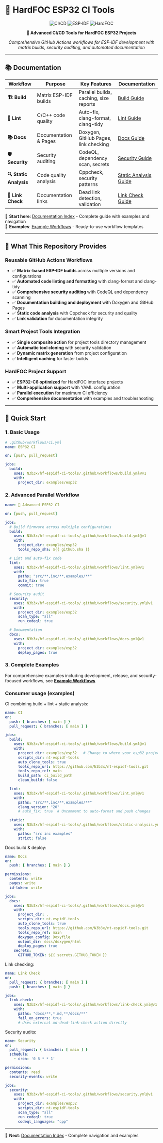 # 🔧 HardFOC ESP32 CI Tools

<div align="center">

![CI/CD](https://img.shields.io/badge/CI%2FCD-GitHub%20Actions-blue?style=for-the-badge&logo=github-actions)
![ESP-IDF](https://img.shields.io/badge/ESP--IDF-Matrix%20Builds-green?style=for-the-badge&logo=espressif)
![HardFOC](https://img.shields.io/badge/HardFOC-ESP32-orange?style=for-the-badge&logo=espressif)

**🚀 Advanced CI/CD Tools for HardFOC ESP32 Projects**

*Comprehensive GitHub Actions workflows for ESP-IDF development with matrix builds, security auditing, and automated documentation*

</div>

---

## 📚 Documentation

| Workflow | Purpose | Key Features | Documentation |
|----------|---------|--------------|---------------|
| **🏗️ Build** | Matrix ESP-IDF builds | Parallel builds, caching, size reports | [Build Guide](docs/build-workflow.md) |
| **🔧 Lint** | C/C++ code quality | Auto-fix, clang-format, clang-tidy | [Lint Guide](docs/lint-workflow.md) |
| **📚 Docs** | Documentation & Pages | Doxygen, GitHub Pages, link checking | [Docs Guide](docs/docs-workflow.md) |
| **🛡️ Security** | Security auditing | CodeQL, dependency scan, secrets | [Security Guide](docs/security-workflow.md) |
| **🔍 Static Analysis** | Code quality analysis | Cppcheck, security patterns | [Static Analysis Guide](docs/static-analysis-workflow.md) |
| **🔗 Link Check** | Documentation links | Dead link detection, validation | [Link Check Guide](docs/link-check-workflow.md) |

📖 **Start here**: [Documentation Index](docs/index.md) - Complete guide with examples and navigation  
🚀 **Examples**: [Example Workflows](docs/example-workflows.md) - Ready-to-use workflow templates

---

## 🎯 What This Repository Provides

### **Reusable GitHub Actions Workflows**
- ✅ **Matrix-based ESP-IDF builds** across multiple versions and configurations
- ✅ **Automated code linting and formatting** with clang-format and clang-tidy
- ✅ **Comprehensive security auditing** with CodeQL and dependency scanning
- ✅ **Documentation building and deployment** with Doxygen and GitHub Pages
- ✅ **Static code analysis** with Cppcheck for security and quality
- ✅ **Link validation** for documentation integrity

### **Smart Project Tools Integration**
- ✅ **Single composite action** for project tools directory management
- ✅ **Automatic tool cloning** with security validation
- ✅ **Dynamic matrix generation** from project configuration
- ✅ **Intelligent caching** for faster builds

### **HardFOC Project Support**
- ✅ **ESP32-C6 optimized** for HardFOC interface projects
- ✅ **Multi-application support** with YAML configuration
- ✅ **Parallel execution** for maximum CI efficiency
- ✅ **Comprehensive documentation** with examples and troubleshooting

---

## 🚀 Quick Start

### **1. Basic Usage**

```yaml
# .github/workflows/ci.yml
name: ESP32 CI

on: [push, pull_request]

jobs:
  build:
    uses: N3b3x/hf-espidf-ci-tools/.github/workflows/build.yml@v1
    with:
      project_dir: examples/esp32
```

### **2. Advanced Parallel Workflow**

```yaml
name: 🚀 Advanced ESP32 CI

on: [push, pull_request]

jobs:
  # Build firmware across multiple configurations
  build:
    uses: N3b3x/hf-espidf-ci-tools/.github/workflows/build.yml@v1
    with:
      project_dir: examples/esp32
      tools_repo_sha: ${{ github.sha }}

  # Lint and auto-fix code
  lint:
    uses: N3b3x/hf-espidf-ci-tools/.github/workflows/lint.yml@v1
    with:
      paths: "src/**,inc/**,examples/**"
      auto_fix: true
      commit: true

  # Security audit
  security:
    uses: N3b3x/hf-espidf-ci-tools/.github/workflows/security.yml@v1
    with:
      project_dir: examples/esp32
      scan_type: "all"
      run_codeql: true

  # Documentation
  docs:
    uses: N3b3x/hf-espidf-ci-tools/.github/workflows/docs.yml@v1
    with:
      project_dir: examples/esp32
      deploy_pages: true
```

### **3. Complete Examples**

For comprehensive examples including development, release, and security-focused workflows, see [**Example Workflows**](docs/example-workflows.md).

### Consumer usage (examples)

CI combining build + lint + static analysis:
```yaml
name: CI
on:
  push: { branches: [ main ] }
  pull_request: { branches: [ main ] }

jobs:
  build:
    uses: N3b3x/hf-espidf-ci-tools/.github/workflows/build.yml@v1
    with:
      project_dir: examples/esp32   # Change to where your esp32 project directory is
      scripts_dir: nt-espidf-tools  
      auto_clone_tools: true
      tools_repo_url: https://github.com/N3b3x/nt-espidf-tools.git
      tools_repo_ref: main
      build_path: ci_build_path
      clean_build: false

  lint:
    uses: N3b3x/hf-espidf-ci-tools/.github/workflows/lint.yml@v1
    with:
      paths: "src/**,inc/**,examples/**"
      clang_version: "20"
      # auto_fix: true  # Uncomment to auto-format and push changes

  static:
    uses: N3b3x/hf-espidf-ci-tools/.github/workflows/static-analysis.yml@v1
    with:
      paths: "src inc examples"
      strict: false
```

Docs build & deploy:
```yaml
name: Docs
on:
  push: { branches: [ main ] }

permissions:
  contents: write
  pages: write
  id-token: write

jobs:
  docs:
    uses: N3b3x/hf-espidf-ci-tools/.github/workflows/docs.yml@v1
    with:
      project_dir: .
      scripts_dir: nt-espidf-tools
      auto_clone_tools: true
      tools_repo_url: https://github.com/N3b3x/nt-espidf-tools.git
      tools_repo_ref: main
      doxygen_config: Doxyfile
      output_dir: docs/doxygen/html
      deploy_pages: true
    secrets:
      GITHUB_TOKEN: ${{ secrets.GITHUB_TOKEN }}
```

Link checking:
```yaml
name: Link Check
on:
  pull_request: { branches: [ main ] }
  push: { branches: [ main ] }

jobs:
  link-check:
    uses: N3b3x/hf-espidf-ci-tools/.github/workflows/link-check.yml@v1
    with:
      paths: "docs/**,*.md,**/docs/**"
      fail_on_errors: true
      # Uses external md-dead-link-check action directly
```

Security audits:
```yaml
name: Security
on:
  pull_request: { branches: [ main ] }
  schedule:
    - cron: '0 8 * * 1'

permissions:
  contents: read
  security-events: write

jobs:
  security:
    uses: N3b3x/hf-espidf-ci-tools/.github/workflows/security.yml@v1
    with:
      project_dir: examples/esp32
      scripts_dir: nt-espidf-tools
      scan_type: "all"
      run_codeql: true
      codeql_languages: "cpp"
```

---

📖 **Next**: [Documentation Index](docs/index.md) - Complete navigation and examples
